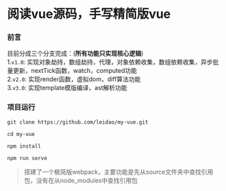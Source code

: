 # 阅读vue源码，手写精简版vue
### 前言
目前分成三个分支完成：(__所有功能只实现核心逻辑__)  
1.`v1.0`: 实现对象劫持，数组劫持，代理，对象依赖收集，数组依赖收集，异步批量更新，nextTick函数，watch，computed功能  
2.`v2.0`: 实现render函数，虚拟dom，diff算法功能    
3.`v3.0`: 实现template模版编译，ast解析功能  
### 项目运行
```
git clone https://github.com/leidao/my-vue.git

cd my-vue

npm install

npm run serve
```
> 搭建了一个极简版webpack，主要功能是先从source文件夹中查找引用包，没有在从node_modules中查找引用包



